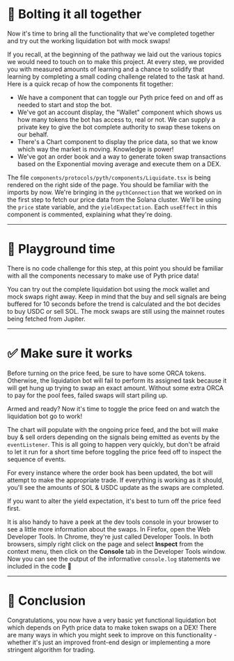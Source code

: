 # 🔩 Bolting it all together

Now it's time to bring all the functionality that we've completed together and try out the working liquidation bot with mock swaps!

If you recall, at the beginning of the pathway we laid out the various topics we would need to touch on to make this project. At every step, we provided you with measured amounts of learning and a chance to solidify that learning by completing a small coding challenge related to the task at hand. Here is a quick recap of how the components fit together:

- We have a component that can toggle our Pyth price feed on and off as needed to start and stop the bot.
- We've got an account display, the "Wallet" component which shows us how many tokens the bot has access to, real or not. We can supply a private key to give the bot complete authority to swap these tokens on our behalf.
- There's a Chart component to display the price data, so that we know which way the market is moving. Knowledge is power!
- We've got an order book and a way to generate token swap transactions based on the Exponential moving average and execute them on a DEX.

The file `components/protocols/pyth/components/Liquidate.tsx` is being rendered on the right side of the page. You should be familiar with the imports by now. We're bringing in the `pythConnection` that we worked on in the first step to fetch our price data from the Solana cluster. We'll be using the `price` state variable, and the `yieldExpectation`. Each `useEffect` in this component is commented, explaining what they're doing.

---

# 🎠 Playground time

There is no code challenge for this step, at this point you should be familiar with all the components necessary to make use of Pyth price data!

You can try out the complete liquidation bot using the mock wallet and mock swaps right away. Keep in mind that the buy and sell signals are being buffered for 10 seconds before the trend is calculated and the bot decides to buy USDC or sell SOL. The mock swaps are still using the mainnet routes being fetched from Jupiter.

---

# ✅ Make sure it works

Before turning on the price feed, be sure to have some ORCA tokens. Otherwise, the liquidation bot will fail to perform its assigned task because it will get hung up trying to swap an exact amount. Without some extra ORCA to pay for the pool fees, failed swaps will start piling up.

Armed and ready? Now it's time to toggle the price feed on and watch the liquidation bot go to work!

The chart will populate with the ongoing price feed, and the bot will make buy & sell orders depending on the signals being emitted as events by the `eventListener`. This is all going to happen very quickly, but don't be afraid to let it run for a short time before toggling the price feed off to inspect the sequence of events.

For every instance where the order book has been updated, the bot will attempt to make the appropriate trade. If everything is working as it should, you'll see the amounts of SOL & USDC update as the swaps are completed.

If you want to alter the yield expectation, it's best to turn off the price feed first.

It is also handy to have a peek at the dev tools console in your browser to see a little more information about the swaps. In Firefox, open the Web Developer Tools. In Chrome, they're just called Developer Tools. In both browsers, simply right click on the page and select **Inspect** from the context menu, then click on the **Console** tab in the Developer Tools window. Now you can see the output of the informative `console.log` statements we included in the code 🚀

---

# 🏁 Conclusion

Congratulations, you now have a very basic yet functional liquidation bot which depends on Pyth price data to make token swaps on a DEX! There are many ways in which you might seek to improve on this functionality - whether it's just an improved front-end design or implementing a more stringent algorithm for trading.
